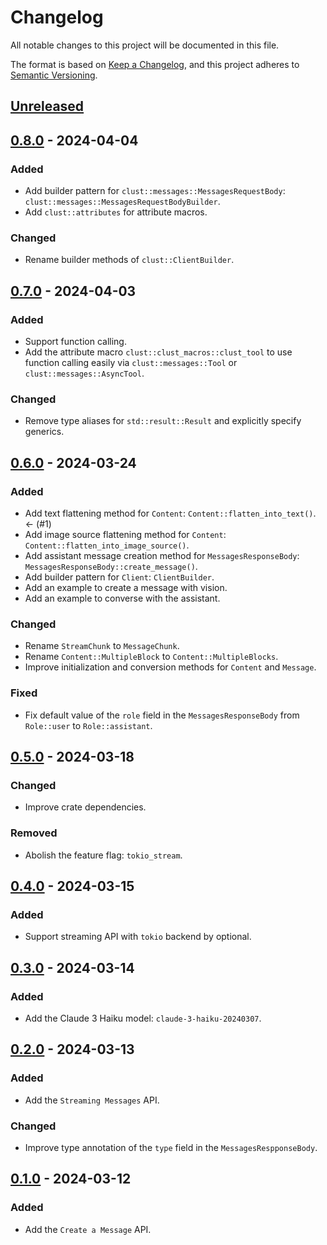 # Changelog

All notable changes to this project will be documented in this file.

The format is based on [Keep a Changelog](https://keepachangelog.com/en/1.0.0/),
and this project adheres to [Semantic Versioning](https://semver.org/spec/v2.0.0.html).

## [Unreleased]

## [0.8.0] - 2024-04-04

### Added

- Add builder pattern for `clust::messages::MessagesRequestBody`: `clust::messages::MessagesRequestBodyBuilder`.
- Add `clust::attributes` for attribute macros.

### Changed

- Rename builder methods of `clust::ClientBuilder`.

## [0.7.0] - 2024-04-03

### Added

- Support function calling.
- Add the attribute macro `clust::clust_macros::clust_tool` to use function calling easily via `clust::messages::Tool`
  or `clust::messages::AsyncTool`.

### Changed

- Remove type aliases for `std::result::Result` and explicitly specify generics.

## [0.6.0] - 2024-03-24

### Added

- Add text flattening method for `Content`: `Content::flatten_into_text()`. <- (#1)
- Add image source flattening method for `Content`: `Content::flatten_into_image_source()`.
- Add assistant message creation method for `MessagesResponseBody`: `MessagesResponseBody::create_message()`.
- Add builder pattern for `Client`: `ClientBuilder`.
- Add an example to create a message with vision.
- Add an example to converse with the assistant.

### Changed

- Rename `StreamChunk` to `MessageChunk`.
- Rename `Content::MultipleBlock` to `Content::MultipleBlocks`.
- Improve initialization and conversion methods for `Content` and `Message`.

### Fixed

- Fix default value of the `role` field in the `MessagesResponseBody` from `Role::user` to `Role::assistant`.

## [0.5.0] - 2024-03-18

### Changed

- Improve crate dependencies.

### Removed

- Abolish the feature flag: `tokio_stream`.

## [0.4.0] - 2024-03-15

### Added

- Support streaming API with `tokio` backend by optional.

## [0.3.0] - 2024-03-14

### Added

- Add the Claude 3 Haiku model: `claude-3-haiku-20240307`.

## [0.2.0] - 2024-03-13

### Added

- Add the `Streaming Messages` API.

### Changed

- Improve type annotation of the `type` field in the `MessagesRespponseBody`.

## [0.1.0] - 2024-03-12

### Added

- Add the `Create a Message` API.

[unreleased]: https://github.com/mochi-neko/clust/compare/v0.8.0...HEAD

[0.8.0]: https://github.com/mochi-neko/clust/compare/v0.7.0...v0.8.0

[0.7.0]: https://github.com/mochi-neko/clust/compare/v0.6.0...v0.7.0

[0.6.0]: https://github.com/mochi-neko/clust/compare/v0.5.0...v0.6.0

[0.5.0]: https://github.com/mochi-neko/clust/compare/v0.4.0...v0.5.0

[0.4.0]: https://github.com/mochi-neko/clust/compare/v0.3.0...v0.4.0

[0.3.0]: https://github.com/mochi-neko/clust/compare/v0.2.0...v0.3.0

[0.2.0]: https://github.com/mochi-neko/clust/compare/v0.1.0...v0.2.0

[0.1.0]: https://github.com/mochi-neko/clust/releases/tag/v0.1.0
